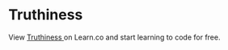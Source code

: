# Truthiness 
<p class='util--hide'>View <a href='https://learn.co/lessons/phrg-truthiness-in-ruby-readme'>Truthiness </a> on Learn.co and start learning to code for free.</p>
